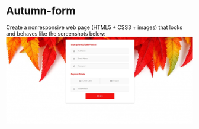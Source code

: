 # Autumn-form
Create a nonresponsive web page (HTML5 + CSS3 + images) that looks and behaves like the screenshots below:
<img src="screenshots/screenshot.jpg"/>
